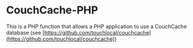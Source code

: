 # CouchCache-PHP

This is a PHP function that allows a PHP application to use a CouchCache database (see [https://github.com/touchlocal/couchcache](https://github.com/touchlocal/couchcache))